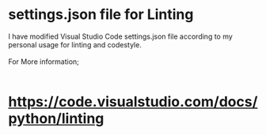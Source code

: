 # settings.json file for Linting
I have modified Visual Studio Code settings.json file according to my personal usage for linting and codestyle.<br><br>
For More information;<br><br>
# https://code.visualstudio.com/docs/python/linting
